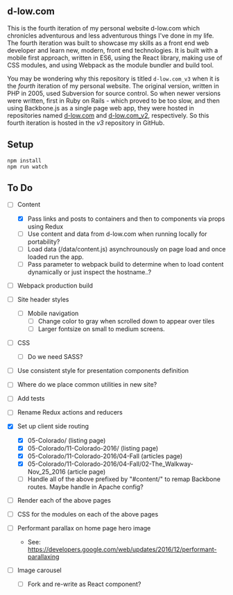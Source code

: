 d-low.com 
---
 
This is the fourth iteration of my personal website d-low.com which chronicles
adventurous and less adventurous things I've done in my life. The fourth 
iteration was built to showcase my skills as a front end web developer and learn
new, modern, front end technologies. It is built with a mobile first approach, 
written in ES6, using the React library, making use of CSS modules, and using 
Webpack as the module bundler and build tool.

You may be wondering why this repository is titled `d-low.com_v3` when it is
the _fourth_ iteration of my personal website. The original version, written in
PHP in 2005, used Subversion for source control. So when newer versions were 
written, first in Ruby on Rails - which proved to be too slow, and then using
Backbone.js as a single page web app, they were hosted in repositories named
[d-low.com](https://github.com/d-low/d-low.com) and 
[d-low.com_v2](https://github.com/d-low/d-low.com_v2), respectively. So this
fourth iteration is hosted in the _v3_ repository in GitHub.
 
 
Setup
---
 
```
npm install
npm run watch 
```

To Do
---

- [ ] Content
  - [x] Pass links and posts to containers and then to components via props using Redux
  - [ ] Use content and data from d-low.com when running locally for portability?
  - [ ] Load data (/data/content.js) asynchrounously on page load and once loaded 
        run the app.
  - [ ] Pass parameter to webpack build to determine when to load content dynamically
        or just inspect the hostname..?

- [ ] Webpack production build

- [ ] Site header styles
  - [ ] Mobile navigation
    - [ ] Change color to gray when scrolled down to appear over tiles
    - [ ] Larger fontsize on small to medium screens.

- [ ] CSS
  - [ ] Do we need SASS?

- [ ] Use consistent style for presentation components definition
- [ ] Where do we place common utilities in new site?
- [ ] Add tests

- [ ] Rename Redux actions and reducers

- [x] Set up client side routing
  - [x] 05-Colorado/ (listing page)
  - [x] 05-Colorado/11-Colorado-2016/ (listing page)
  - [x] 05-Colorado/11-Colorado-2016/04-Fall (articles page)
  - [x] 05-Colorado/11-Colorado-2016/04-Fall/02-The_Walkway-Nov_25_2016 (article page)
  - [ ] Handle all of the above prefixed by "#content/" to remap Backbone routes. Maybe
        handle in Apache config?

- [ ] Render each of the above pages
- [ ] CSS for the modules on each of the above pages

- [ ] Performant parallax on home page hero image
  - See: https://developers.google.com/web/updates/2016/12/performant-parallaxing
- [ ] Image carousel
  - [ ] Fork and re-write as React component?
